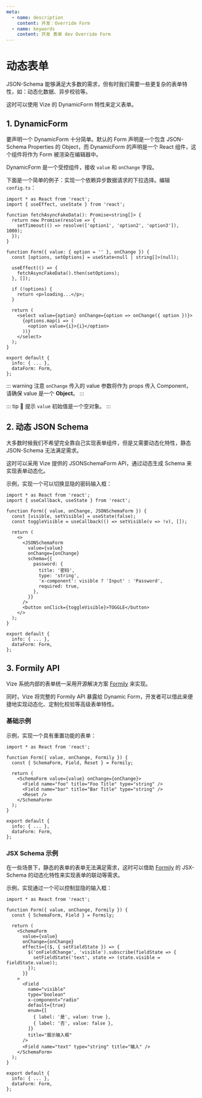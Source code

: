 ```yaml
---
meta:
  - name: description
    content: 开发：Override Form
  - name: keywords
    content: 开发 表单 dev Override Form
---
```


# 动态表单

JSON-Schema 能够满足大多数的需求，但有时我们需要一些更复杂的表单特性，如：动态化数据、异步校验等。

这时可以使用 Vize 的 DynamicForm 特性来定义表单。

## 1. DynamicForm

要声明一个 DynamicForm 十分简单。默认的 Form 声明是一个包含 JSON-Schema Properties 的 Object，而 DynamicForm 的声明是一个 React 组件，这个组件将作为 Form 被渲染在编辑器中。

DynamicForm 是一个受控组件，接收 `value` 和 `onChange` 字段。

下面是一个简单的例子：实现一个依赖异步数据请求的下拉选择。编辑 `config.ts`：

```tsx {10,32}
import * as React from 'react';
import { useEffect, useState } from 'react';

function fetchAsyncFakeData(): Promise<string[]> {
  return new Promise(resolve => {
    setTimeout(() => resolve(['option1', 'option2', 'option3']), 1000);
  });
}

function Form({ value: { option = '' }, onChange }) {
  const [options, setOptions] = useState<null | string[]>(null);

  useEffect(() => {
    fetchAsyncFakeData().then(setOptions);
  }, []);

  if (!options) {
    return <p>loading...</p>;
  }

  return (
    <select value={option} onChange={option => onChange({ option })}>
      {options.map(i => (
        <option value={i}>{i}</option>
      ))}
    </select>
  );
}

export default {
  info: { ... },
  dataForm: Form,
};
```

::: warning 注意
`onChange` 传入的 value 参数将作为 props 传入 Component，请确保 value 是一个 **Object**。
:::

::: tip 🌟 提示
`value` 初始值是一个空对象。
:::

## 2. 动态 JSON Schema

大多数时候我们不希望完全靠自己实现表单组件，但是又需要动态化特性，静态 JSON-Schema 无法满足需求。

这时可以采用 Vize 提供的 JSONSchemaForm API，通过动态生成 Schema 来实现表单动态化。

示例，实现一个可以切换显隐的密码输入框：

```tsx {4,13,14,15,16,17,18,19}
import * as React from 'react';
import { useCallback, useState } from 'react';

function Form({ value, onChange, JSONSchemaForm }) {
  const [visible, setVisible] = useState(false);
  const toggleVisible = useCallback(() => setVisible(v => !v), []);

  return (
    <>
      <JSONSchemaForm
        value={value}
        onChange={onChange}
        schema={{
          password: {
            title: '密码',
            type: 'string',
            'x-component': visible ? 'Input' : 'Password',
            required: true,
          },
        }}
      />
      <button onClick={toggleVisible}>TOGGLE</button>
    </>
  );
}

export default {
  info: { ... },
  dataForm: Form,
};
```

## 3. Formily API

Vize 系统内部的表单统一采用开源解决方案 [Formily](https://github.com/alibaba/formily) 来实现。

同时，Vize 将完整的 Formily API 暴露给 Dynamic Form，开发者可以借此来便捷地实现动态化、定制化校验等高级表单特性。

### 基础示例

示例，实现一个具有重置功能的表单：

```tsx {4,10}
import * as React from 'react';

function Form({ value, onChange, Formily }) {
  const { SchemaForm, Field, Reset } = Formily;

  return (
    <SchemaForm value={value} onChange={onChange}>
      <Field name="foo" title="Foo Title" type="string" />
      <Field name="bar" title="Bar Title" type="string" />
      <Reset />
    </SchemaForm>
  );
}

export default {
  info: { ... },
  dataForm: Form,
};
```

### JSX Schema 示例

在一些场景下，静态的表单的表单无法满足需求，这时可以借助 [Formily](https://github.com/alibaba/formily) 的 JSX-Schema 的动态化特性来实现表单的联动等需求。

示例，实现通过一个可以控制显隐的输入框：

```tsx {10,11,12,13,14}
import * as React from 'react';

function Form({ value, onChange, Formily }) {
  const { SchemaForm, Field } = Formily;

  return (
    <SchemaForm
      value={value}
      onChange={onChange}
      effects={($, { setFieldState }) => {
        $('onFieldChange', 'visible').subscribe(fieldState => {
          setFieldState('text', state => (state.visible = fieldState.value));
        });
      }}
    >
      <Field
        name="visible"
        type="boolean"
        x-component="radio"
        default={true}
        enum={[
          { label: '是', value: true },
          { label: '否', value: false },
        ]}
        title="展示输入框"
      />
      <Field name="text" type="string" title="输入" />
    </SchemaForm>
  );
}

export default {
  info: { ... },
  dataForm: Form,
};
```
